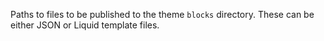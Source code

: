 Paths to files to be published to the theme `blocks` directory. These can be either JSON or Liquid template files.
